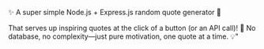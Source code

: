 ✨ A super simple Node.js + Express.js random quote generator 📜

That serves up inspiring quotes at the click of a button (or an API call)! 🚀 No database, no complexity—just pure motivation, one quote at a time. 💡"
